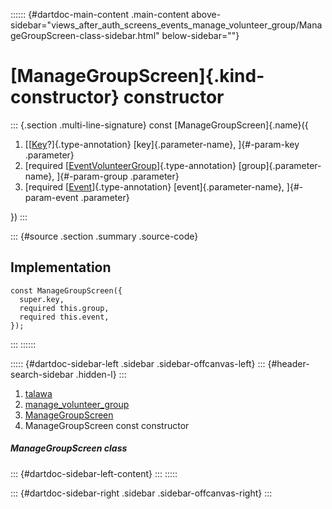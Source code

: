 :::::: {#dartdoc-main-content .main-content above-sidebar="views_after_auth_screens_events_manage_volunteer_group/ManageGroupScreen-class-sidebar.html" below-sidebar=""}
<div>

# [ManageGroupScreen]{.kind-constructor} constructor

</div>

::: {.section .multi-line-signature}
const [ManageGroupScreen]{.name}({

1.  [[[Key](https://api.flutter.dev/flutter/foundation/Key-class.html)?]{.type-annotation}
    [key]{.parameter-name}, ]{#-param-key .parameter}
2.  [required
    [[EventVolunteerGroup](../../models_events_event_volunteer_group/EventVolunteerGroup-class.html)]{.type-annotation}
    [group]{.parameter-name}, ]{#-param-group .parameter}
3.  [required
    [[Event](../../models_events_event_model/Event-class.html)]{.type-annotation}
    [event]{.parameter-name}, ]{#-param-event .parameter}

})
:::

::: {#source .section .summary .source-code}
## Implementation

``` language-dart
const ManageGroupScreen({
  super.key,
  required this.group,
  required this.event,
});
```
:::
::::::

::::: {#dartdoc-sidebar-left .sidebar .sidebar-offcanvas-left}
::: {#header-search-sidebar .hidden-l}
:::

1.  [talawa](../../index.html)
2.  [manage_volunteer_group](../../views_after_auth_screens_events_manage_volunteer_group/)
3.  [ManageGroupScreen](../../views_after_auth_screens_events_manage_volunteer_group/ManageGroupScreen-class.html)
4.  ManageGroupScreen const constructor

##### ManageGroupScreen class

::: {#dartdoc-sidebar-left-content}
:::
:::::

::: {#dartdoc-sidebar-right .sidebar .sidebar-offcanvas-right}
:::
